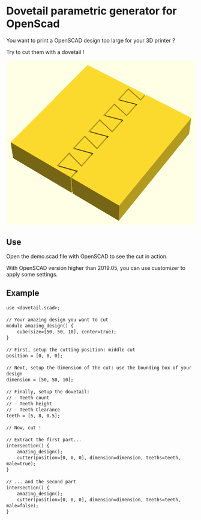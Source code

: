 # Dovetail parametric generator for OpenScad

You want to print a OpenSCAD design too large for your 3D printer ?

Try to cut them with a dovetail !

![Dovetail](https://github.com/hugokernel/OpenSCAD_Dovetail/blob/master/example.png?raw=true)

## Use

Open the demo.scad file with OpenSCAD to see the cut in action.

With OpenSCAD version higher than 2019.05, you can use customizer to apply some settings.

## Example

```Openscad
use <dovetail.scad>;

// Your amazing design you want to cut
module amazing_design() {
    cube(size=[50, 50, 10], center=true);
}

// First, setup the cutting position: middle cut
position = [0, 0, 0];

// Next, setup the dimension of the cut: use the bounding box of your design
dimension = [50, 50, 10];

// Finally, setup the dovetail:
// - Teeth count
// - Teeth height
// - Teeth Clearance
teeth = [5, 8, 0.5];

// Now, cut !

// Extract the first part...
intersection() {
    amazing_design();
    cutter(position=[0, 0, 0], dimension=dimension, teeths=teeth, male=true);
}

// ... and the second part
intersection() {
    amazing_design();
    cutter(position=[0, 0, 0], dimension=dimension, teeths=teeth, male=false);
}
```
